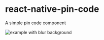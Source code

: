 # react-native-pin-code
A simple pin code component

![example with blur background](http://www.giphy.com/gifs/xUPGcffB0VeaMd6DSM)